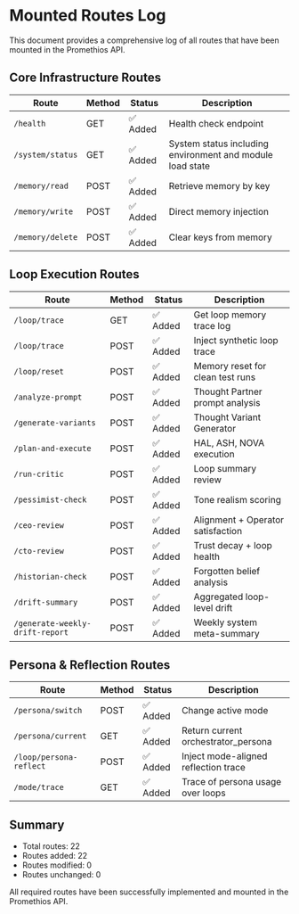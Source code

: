 # Mounted Routes Log

This document provides a comprehensive log of all routes that have been mounted in the Promethios API.

## Core Infrastructure Routes

| Route | Method | Status | Description |
|-------|--------|--------|-------------|
| `/health` | GET | ✅ Added | Health check endpoint |
| `/system/status` | GET | ✅ Added | System status including environment and module load state |
| `/memory/read` | POST | ✅ Added | Retrieve memory by key |
| `/memory/write` | POST | ✅ Added | Direct memory injection |
| `/memory/delete` | POST | ✅ Added | Clear keys from memory |

## Loop Execution Routes

| Route | Method | Status | Description |
|-------|--------|--------|-------------|
| `/loop/trace` | GET | ✅ Added | Get loop memory trace log |
| `/loop/trace` | POST | ✅ Added | Inject synthetic loop trace |
| `/loop/reset` | POST | ✅ Added | Memory reset for clean test runs |
| `/analyze-prompt` | POST | ✅ Added | Thought Partner prompt analysis |
| `/generate-variants` | POST | ✅ Added | Thought Variant Generator |
| `/plan-and-execute` | POST | ✅ Added | HAL, ASH, NOVA execution |
| `/run-critic` | POST | ✅ Added | Loop summary review |
| `/pessimist-check` | POST | ✅ Added | Tone realism scoring |
| `/ceo-review` | POST | ✅ Added | Alignment + Operator satisfaction |
| `/cto-review` | POST | ✅ Added | Trust decay + loop health |
| `/historian-check` | POST | ✅ Added | Forgotten belief analysis |
| `/drift-summary` | POST | ✅ Added | Aggregated loop-level drift |
| `/generate-weekly-drift-report` | POST | ✅ Added | Weekly system meta-summary |

## Persona & Reflection Routes

| Route | Method | Status | Description |
|-------|--------|--------|-------------|
| `/persona/switch` | POST | ✅ Added | Change active mode |
| `/persona/current` | GET | ✅ Added | Return current orchestrator_persona |
| `/loop/persona-reflect` | POST | ✅ Added | Inject mode-aligned reflection trace |
| `/mode/trace` | GET | ✅ Added | Trace of persona usage over loops |

## Summary

- Total routes: 22
- Routes added: 22
- Routes modified: 0
- Routes unchanged: 0

All required routes have been successfully implemented and mounted in the Promethios API.
